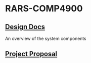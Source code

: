 # RARS-COMP4900

## [Design Docs](https://github.com/atmask/RARS-COMP4900/blob/main/4900ProjectDesign.pdf)
An overview of the system components

## [Project Proposal](https://github.com/atmask/RARS-COMP4900/blob/main/COMP4900%20-%20Project%20Proposal.pdf)
